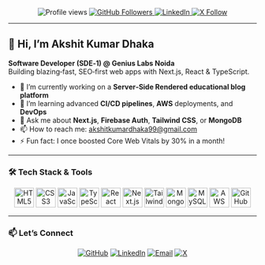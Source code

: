 <!-- PROFILE BADGES -->
<p align="center">
  <img src="https://komarev.com/ghpvc/?username=AkshitKdhaka&color=brightgreen" alt="Profile views"/>
  <a href="https://github.com/AkshitKdhaka">
    <img src="https://img.shields.io/github/followers/AkshitKdhaka?label=Follow&style=social" alt="GitHub Followers"/>
  </a>
  <a href="https://linkedin.com/in/akshit-kumar-dhaka/">
    <img src="https://img.shields.io/badge/LinkedIn-AkshitKumarDhaka-blue?logo=linkedin" alt="LinkedIn"/>
  </a>
  <a href="https://twitter.com/intent/follow?screen_name=Dhaka_Akshit99">
    <img src="https://img.shields.io/twitter/follow/Dhaka_Akshit99?style=social" alt="X Follow"/>
  </a>
</p>

---

## 👋 Hi, I’m Akshit Kumar Dhaka
**Software Developer (SDE‑1) @ Genius Labs Noida**  
Building blazing‑fast, SEO‑first web apps with Next.js, React & TypeScript.

- 🔭 I’m currently working on a **Server‑Side Rendered educational blog platform**  
- 🌱 I’m learning advanced **CI/CD pipelines**, **AWS** deployments, and **DevOps**  
- 💬 Ask me about **Next.js**, **Firebase Auth**, **Tailwind CSS**, or **MongoDB**  
- 📫 How to reach me: [akshitkumardhaka99@gmail.com](mailto:akshitkumardhaka99@gmail.com)  
- ⚡ Fun fact: I once boosted Core Web Vitals by 30% in a month!

---

### 🛠️ Tech Stack & Tools
<p align="center">
  <a href="https://developer.mozilla.org/en-US/docs/Web/HTML"><img src="https://cdn.jsdelivr.net/npm/simple-icons@v10/icons/html5.svg" width="40" alt="HTML5" title="HTML5"/></a>
  <a href="https://developer.mozilla.org/en-US/docs/Web/CSS"><img src="https://cdn.jsdelivr.net/npm/simple-icons@v10/icons/css3.svg" width="40" alt="CSS3" title="CSS3"/></a>
  <a href="https://www.javascript.com/"><img src="https://cdn.jsdelivr.net/npm/simple-icons@v10/icons/javascript.svg" width="40" alt="JavaScript" title="JavaScript"/></a>
  <a href="https://www.typescriptlang.org/"><img src="https://cdn.jsdelivr.net/npm/simple-icons@v10/icons/typescript.svg" width="40" alt="TypeScript" title="TypeScript"/></a>
  <a href="https://reactjs.org/"><img src="https://cdn.jsdelivr.net/npm/simple-icons@v10/icons/react.svg" width="40" alt="React" title="React"/></a>
  <a href="https://nextjs.org/"><img src="https://cdn.jsdelivr.net/npm/simple-icons@v10/icons/nextdotjs.svg" width="40" alt="Next.js" title="Next.js"/></a>
  <a href="https://tailwindcss.com/"><img src="https://cdn.jsdelivr.net/npm/simple-icons@v10/icons/tailwindcss.svg" width="40" alt="Tailwind CSS" title="Tailwind CSS"/></a>
  <a href="https://www.mongodb.com/"><img src="https://cdn.jsdelivr.net/npm/simple-icons@v10/icons/mongodb.svg" width="40" alt="MongoDB" title="MongoDB"/></a>
  <a href="https://www.mysql.com/"><img src="https://cdn.jsdelivr.net/npm/simple-icons@v10/icons/mysql.svg" width="40" alt="MySQL" title="MySQL"/></a>
  <a href="https://aws.amazon.com/"><img src="https://cdn.jsdelivr.net/npm/simple-icons@v10/icons/amazonaws.svg" width="40" alt="AWS" title="AWS"/></a>
  <a href="https://github.com/"><img src="https://cdn.jsdelivr.net/npm/simple-icons@v10/icons/github.svg" width="40" alt="GitHub" title="GitHub"/></a>
</p>

---

### 📫 Let’s Connect
<p align="center">
  <a href="https://github.com/AkshitKdhaka"><img src="https://img.shields.io/badge/GitHub-AkshitKdhaka-181717?logo=github" alt="GitHub"/></a>
  <a href="https://www.linkedin.com/in/akshit-kumar-dhaka/"><img src="https://img.shields.io/badge/LinkedIn-Akshit--Kumar--Dhaka-blue?logo=linkedin" alt="LinkedIn"/></a>
  <a href="mailto:akshitkumardhaka99@gmail.com"><img src="https://img.shields.io/badge/Email-akshitkumardhaka99@gmail.com-red?logo=gmail" alt="Email"/></a>
  <a href="https://twitter.com/Dhaka_Akshit99"><img src="https://img.shields.io/badge/X-Dhaka_Akshit99-1DA1F2?logo=twitter" alt="X"/></a>
</p>



<!---
AkshitKdhaka/AkshitKdhaka is a ✨ special ✨ repository because its `README.md` (this file) appears on your GitHub profile.
You can click the Preview link to take a look at your changes.
--->
